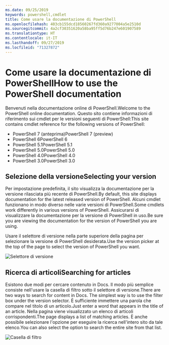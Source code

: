```yaml
---
ms.date: 09/25/2019
keywords: powershell,cmdlet
title: Come usare la documentazione di PowerShell
ms.openlocfilehash: 403cb155dcd18560267fd360a9277004a5e2510d
ms.sourcegitcommit: 4a2cf30351620a58ba95ff5d76b247e601907589
ms.translationtype: HT
ms.contentlocale: it-IT
ms.lasthandoff: 09/27/2019
ms.locfileid: "71327872"
---
```

# <a name="how-to-use-the-powershell-documentation"></a><span data-ttu-id="1366a-103">Come usare la documentazione di PowerShell</span><span class="sxs-lookup"><span data-stu-id="1366a-103">How to use the PowerShell documentation</span></span>

<span data-ttu-id="1366a-104">Benvenuti nella documentazione online di PowerShell.</span><span class="sxs-lookup"><span data-stu-id="1366a-104">Welcome to the PowerShell online documentation.</span></span> <span data-ttu-id="1366a-105">Questo sito contiene informazioni di riferimento sui cmdlet per le versioni seguenti di PowerShell:</span><span class="sxs-lookup"><span data-stu-id="1366a-105">This site contains cmdlet reference for the following versions of PowerShell:</span></span>

- <span data-ttu-id="1366a-106">PowerShell 7 (anteprima)</span><span class="sxs-lookup"><span data-stu-id="1366a-106">PowerShell 7 (preview)</span></span>
- <span data-ttu-id="1366a-107">PowerShell 6</span><span class="sxs-lookup"><span data-stu-id="1366a-107">PowerShell 6</span></span>
- <span data-ttu-id="1366a-108">PowerShell 5.1</span><span class="sxs-lookup"><span data-stu-id="1366a-108">PowerShell 5.1</span></span>
- <span data-ttu-id="1366a-109">PowerShell 5.0</span><span class="sxs-lookup"><span data-stu-id="1366a-109">PowerShell 5.0</span></span>
- <span data-ttu-id="1366a-110">PowerShell 4.0</span><span class="sxs-lookup"><span data-stu-id="1366a-110">PowerShell 4.0</span></span>
- <span data-ttu-id="1366a-111">PowerShell 3.0</span><span class="sxs-lookup"><span data-stu-id="1366a-111">PowerShell 3.0</span></span>

## <a name="selecting-your-version"></a><span data-ttu-id="1366a-112">Selezione della versione</span><span class="sxs-lookup"><span data-stu-id="1366a-112">Selecting your version</span></span>

<span data-ttu-id="1366a-113">Per impostazione predefinita, il sito visualizza la documentazione per la versione rilasciata più recente di PowerShell.</span><span class="sxs-lookup"><span data-stu-id="1366a-113">By default, this site displays documentation for the latest released version of PowerShell.</span></span> <span data-ttu-id="1366a-114">Alcuni cmdlet funzionano in modo diverso nelle varie versioni di PowerShell.</span><span class="sxs-lookup"><span data-stu-id="1366a-114">Some cmdlets work differently in various versions of PowerShell.</span></span> <span data-ttu-id="1366a-115">Assicurarsi di visualizzare la documentazione per la versione di PowerShell in uso.</span><span class="sxs-lookup"><span data-stu-id="1366a-115">Be sure you are viewing the documentation for the version of PowerShell you are using.</span></span>

<span data-ttu-id="1366a-116">Usare il selettore di versione nella parte superiore della pagina per selezionare la versione di PowerShell desiderata.</span><span class="sxs-lookup"><span data-stu-id="1366a-116">Use the version picker at the top of the page to select the version of PowerShell you want.</span></span>

![Selettore di versione](images/how-to-use-docs/picker-vall.gif)

## <a name="searching-for-articles"></a><span data-ttu-id="1366a-118">Ricerca di articoli</span><span class="sxs-lookup"><span data-stu-id="1366a-118">Searching for articles</span></span>

<span data-ttu-id="1366a-119">Esistono due modi per cercare contenuto in Docs. Il modo più semplice consiste nell'usare la casella di filtro sotto il selettore di versione.</span><span class="sxs-lookup"><span data-stu-id="1366a-119">There are two ways to search for content in Docs. The simplest way is to use the filter box under the version selector.</span></span> <span data-ttu-id="1366a-120">È sufficiente immettere una parola che compare nel titolo di un articolo.</span><span class="sxs-lookup"><span data-stu-id="1366a-120">Just enter a word that appears in the title of an article.</span></span> <span data-ttu-id="1366a-121">Nella pagina viene visualizzato un elenco di articoli corrispondenti.</span><span class="sxs-lookup"><span data-stu-id="1366a-121">The page displays a list of matching articles.</span></span> <span data-ttu-id="1366a-122">È anche possibile selezionare l'opzione per eseguire la ricerca nell'intero sito da tale elenco.</span><span class="sxs-lookup"><span data-stu-id="1366a-122">You can also select the option to search the entire site from that list.</span></span>

![Casella di filtro](images/how-to-use-docs/filter-search.gif)
